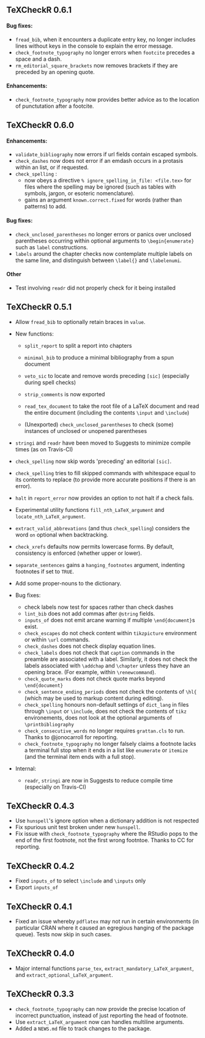 ## TeXCheckR 0.6.1

#### Bug fixes:

* `fread_bib`, when it encounters a duplicate entry key,
  no longer includes lines without keys in the console to
  explain the error message. 
* `check_footnote_typography` no longer errors when `footcite` precedes a space and a dash.
* `rm_editorial_square_brackets` now removes brackets if they are preceded by an opening quote.

#### Enhancements:

* `check_footnote_typography` now provides better advice as to the location of punctutation after a footcite.


## TeXCheckR 0.6.0

#### Enhancements:
* `validate_bibliography` now errors if url fields contain escaped symbols.
* `check_dashes` now does not error if an emdash occurs in a protasis within an list, or if requested.
* `check_spelling` :
    - now obeys a directive `% ignore_spelling_in_file: <file.tex>` for files where the spelling may be ignored (such as tables with symbols, jargon, or esoteric nomenclature).
    - gains an argument `known.correct.fixed` for words (rather than patterns) to add.


#### Bug fixes:
* `check_unclosed_parentheses` no longer errors or panics over unclosed parentheses occurring within optional arguments to `\begin{enumerate}` such as `label` constructions.
* `labels` around the chapter checks now contemplate multiple labels on the same line, 
  and distinguish between `\label{}` and `\labelenumi`.

#### Other 
* Test involving `readr` did not properly check for it being installed


## TeXCheckR 0.5.1
* Allow `fread_bib` to optionally retain braces in `value`.
* New functions:
    - `split_report` to split a report into chapters
    - `minimal_bib` to produce a minimal bibliography from a spun document
    - `veto_sic` to locate and remove words preceding `[sic]` (especially during spell checks)
    - `strip_comments` is now exported
    - `read_tex_document` to take the root file of a LaTeX document and read the entire document (including the contents `\input` and `\include`)
  
    - (Unexported) `check_unclosed_parentheses` to check (some) instances of unclosed or unopened parentheses
* `stringi` and `readr` have been moved to Suggests to minimize compile times (as on Travis-CI)
* `check_spelling` now skip words 'preceding' an editorial `[sic]`.
* `check_spelling` tries to fill skipped commands with whitespace equal to its contents to replace (to provide more accurate positions if there is an error).
* `halt` in `report_error` now provides an option to not halt if a check fails.
* Experimental utility functions `fill_nth_LaTeX_argument` and `locate_nth_LaTeX_argument`. 
* `extract_valid_abbrevations` (and thus `check_spelling`) considers the word `on` optional when backtracking.
* `check_xrefs` defaults now permits lowercase forms. By default, consistency is enforced (whether upper or lower).
* `separate_sentences` gains a `hanging_footnotes` argument, indenting footnotes if set to `TRUE`.
* Add some proper-nouns to the dictionary.

* Bug fixes:
    - check labels now test for spaces rather than check dashes
    - `lint_bib` does not add commas after `@string` fields.
    - `inputs_of` does not emit arcane warning if multiple `\end{document}`s exist.
    - `check_escapes` do not check content within `tikzpicture` environment or within `\url` commands.
    - `check_dashes` does not check display equation lines.
    - `check_labels` does not check that `caption` commands in the preamble are associated with a label.
  Similarly, it does not check the labels associated with `\addchap` and `\chapter` unless they have an opening brace. (For example, within `\renewcommand`). 
    - `check_quote_marks` does not check quote marks beyond `\end{document}`
    - `check_sentence_ending_periods` does not check the contents of `\hl{` (which may be used to markup content during editing).
    - `check_spelling` honours non-default settings of `dict_lang` in files through `\input` or `\include`, does not check the contents of `tikz` environements, does not look at the optional arguments of `\printbibliography`
    - `check_consecutive_words` no longer requires `grattan.cls` to run. Thanks to @jonocarroll for reporting.
    - `check_footnote_typography` no longer falsely claims a footnote lacks a terminal full stop when it ends in a list like `enumerate` or `itemize` (and the terminal item ends with a full stop).
  
* Internal:
    - `readr`, `stringi` are now in Suggests to reduce compile time (especially on Travis-CI)

## TeXCheckR 0.4.3
* Use `hunspell`'s ignore option when a dictionary addition is not respected
* Fix spurious unit test broken under new `hunspell`.
* Fix issue with `check_footnote_typography` where the RStudio pops to the end of the first footnote, not the first wrong footntoe. Thanks to CC for reporting.

## TeXCheckR 0.4.2
* Fixed `inputs_of` to select `\include` and `\inputs` only
* Export `inputs_of`

## TeXCheckR 0.4.1
* Fixed an issue whereby `pdflatex` may not run in certain environments (in particular CRAN where it caused an egregious hanging of the package queue). Tests now skip in such cases. 

## TeXCheckR 0.4.0
* Major internal functions `parse_tex`, `extract_mandatory_LaTeX_argument`, and `extract_optional_LaTeX_argument`.

## TeXCheckR 0.3.3

* `check_footnote_typography` can now provide the precise location of incorrect punctuation, instead of just reporting the head of footnote.
* Use `extract_LaTeX_argument` now can handles multiline arguments.
* Added a `NEWS.md` file to track changes to the package.



